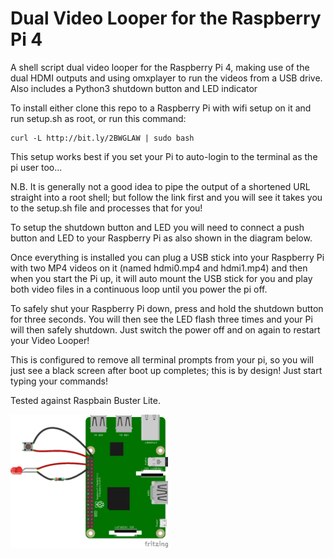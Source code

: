 # Dual Video Looper for the Raspberry Pi 4
A shell script dual video looper for the Raspberry Pi 4, making use of the dual HDMI outputs and using omxplayer to run the videos from a USB drive. Also includes a Python3 shutdown button and LED indicator

To install either clone this repo to a Raspberry Pi with wifi setup on it and run setup.sh as root, or run this command:

    curl -L http://bit.ly/2BWGLAW | sudo bash

This setup works best if you set your Pi to auto-login to the terminal as the pi user too...

N.B. It is generally not a good idea to pipe the output of a shortened URL straight into a root shell; but follow the link first and you will see it takes you to the setup.sh file and processes that for you!

To setup the shutdown button and LED you will need to connect a push button and LED to your Raspberry Pi as also shown in the diagram below.

Once everything is installed you can plug a USB stick into your Raspberry Pi with two MP4 videos on it (named hdmi0.mp4 and hdmi1.mp4) and then when you start the Pi up, it will auto mount the USB stick for you and play both video files in a continuous loop until you power the pi off.

To safely shut your Raspberry Pi down, press and hold the shutdown button for three seconds. You will then see the LED flash three times and your Pi will then safely shutdown. Just switch the power off and on again to restart your Video Looper!

This is configured to remove all terminal prompts from your pi, so you will just see a black screen after boot up completes; this is by design! Just start typing your commands!

Tested against Raspbain Buster Lite.

<img src="pythonShutdownWiring_bb.png" alt="Wiring diagram for the python shutdown script" width="50%" height="50%" />
